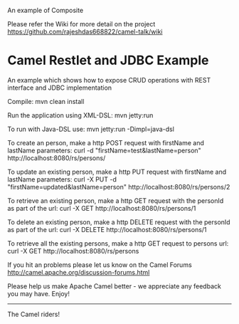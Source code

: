 An example of Composite



Please refer the Wiki for more detail on the project https://github.com/rajeshdas668822/camel-talk/wiki





Camel Restlet and JDBC Example
==============================

An example which shows how to expose CRUD operations with REST interface and JDBC implementation

Compile: mvn clean install

Run the application using XML-DSL: mvn jetty:run

To run with Java-DSL use: mvn jetty:run -Dimpl=java-dsl

To create an person, make a http POST request with firstName and lastName parameters:
curl -d "firstName=test&lastName=person" http://localhost:8080/rs/persons/

To update an existing person, make a http PUT request with firstName and lastName parameters:
curl -X PUT -d "firstName=updated&lastName=person" http://localhost:8080/rs/persons/2

To retrieve an existing person, make a http GET request with the personId as part of the url:
curl -X GET  http://localhost:8080/rs/persons/1

To delete an existing person, make a http DELETE request with the personId as part of the url:
curl -X DELETE  http://localhost:8080/rs/persons/1

To retrieve all the existing persons, make a http GET request to persons url:
curl -X GET  http://localhost:8080/rs/persons

If you hit an problems please let us know on the Camel Forums
  http://camel.apache.org/discussion-forums.html

Please help us make Apache Camel better - we appreciate any feedback you may
have.  Enjoy!

------------------------
The Camel riders!

